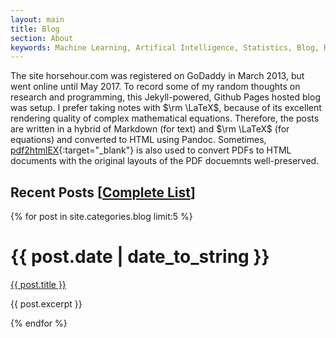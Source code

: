 ```yaml
---
layout: main 
title: Blog
section: About 
keywords: Machine Learning, Artifical Intelligence, Statistics, Blog, Research
---
```


The site horsehour.com  was registered on GoDaddy in March 2013, 
but went online until May 2017.
To record some of my random thoughts on research and programming,
this Jekyll-powered, Github Pages hosted blog was setup.
I prefer taking notes with $\rm \LaTeX$,
because of its excellent rendering quality of complex mathematical equations. 
Therefore, the posts are written in a hybrid of Markdown (for text) and $\rm \LaTeX$ (for equations) and 
converted to HTML using Pandoc. 
Sometimes, [pdf2htmlEX][pdf2htmlex]{:target="_blank"} is also used to convert PDFs to 
HTML documents with the original layouts of the PDF docuemnts well-preserved.

Recent Posts [<a href="arxiv.html">Complete List</a>]
------------

{% for post in site.categories.blog limit:5 %}
<div class="section list">
  <h1>{{ post.date | date_to_string }}</h1>
  <p class="line">
  <a class="title" href="{{ post.url }}">{{ post.title }}</a>
<!-- 
<a class="comments" href="{{ post.url }}#disqus_thread">View Comments</a>
-->
  </p>
  <p class="excerpt">{{ post.excerpt }}</p>
</div>
{% endfor %}


[horsehour]: http://www.horsehour.com/
[pdf2htmlex]: https://github.com/coolwanglu/pdf2htmlEX

